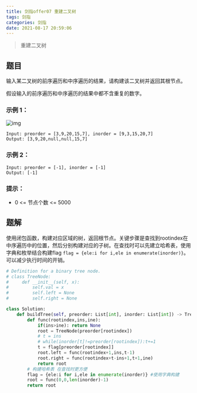 ```yaml
---
title: 剑指offer07 重建二叉树
tags: 剑指
categories: 剑指
date: 2021-08-17 20:59:06
---
```


>重建二叉树

## 题目
输入某二叉树的前序遍历和中序遍历的结果，请构建该二叉树并返回其根节点。

假设输入的前序遍历和中序遍历的结果中都不含重复的数字。

### 示例 1：

![img](https://assets.leetcode.com/uploads/2021/02/19/tree.jpg)

```
Input: preorder = [3,9,20,15,7], inorder = [9,3,15,20,7]
Output: [3,9,20,null,null,15,7]
```

### 示例 2：

```
Input: preorder = [-1], inorder = [-1]
Output: [-1]
```

### 提示：

- 0 <= 节点个数 <= 5000

## 题解

使用闭包函数，构建对应区域的树，返回根节点。关键步骤是查找到rootindex在中序遍历中的位置，然后分别构建对应的子树。在查找时可以先建立哈希表，使用字典和枚举结合构建flag `flag = {ele:i for i,ele in enumerate(inorder)}`。可以减少执行时间的开销。

```python
# Definition for a binary tree node.
# class TreeNode:
#     def __init__(self, x):
#         self.val = x
#         self.left = None
#         self.right = None

class Solution:
    def buildTree(self, preorder: List[int], inorder: List[int]) -> TreeNode:
        def func(rootindex,ins,ine):
            if(ins>ine): return None
            root = TreeNode(preorder[rootindex])
            # t = ins
            # while(inorder[t]!=preorder[rootindex]):t+=1
            t = flag[preorder[rootindex]]
            root.left = func(rootindex+1,ins,t-1)
            root.right = func(rootindex+t-ins+1,t+1,ine)
            return root
        # 构建哈希表 在查找时更方便
        flag = {ele:i for i,ele in enumerate(inorder)} #使用字典构建
        root = func(0,0,len(inorder)-1)
        return root
```

